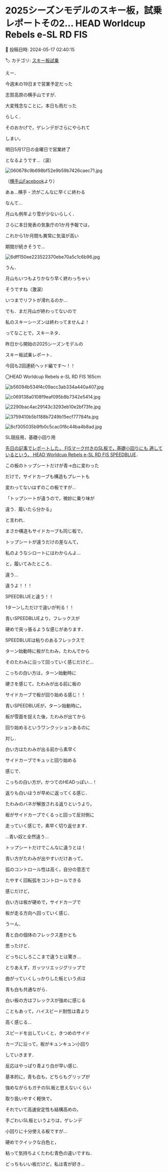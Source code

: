 # 2025シーズンモデルのスキー板，試乗レポートその2… HEAD Worldcup Rebels e-SL RD FIS

📅 投稿日時: 2024-05-17 02:40:15

🏷️ カテゴリ: [スキー板試乗](c0bd8048615710cee890e403a36cc9a2b.md)

えー．


今週末の19日まで営業予定だった


志賀高原の横手山ですが．





大変残念なことに，本日も雨だった


らしく．


そのおかげで，ゲレンデがさらにやられて


しまい，


明日5月17日の金曜日で営業終了


となるようです…（涙）







![060678c9b698bf52e9b59b7426caec71.jpg](images/060678c9b698bf52e9b59b7426caec71.jpg)




（[横手山Facebook](https://www.facebook.com/yokoteyama2307/posts/pfbid05zDeG4GBsJpZyZqHE5hyAGFJjAKPxKoJq9WokWZ4CuhXtU3JQSTRziGLZanFeGfQl)より）





あぁ…横手・渋がこんなに早くに終わる


なんて…





月山も例年より雪が少ないらしく．


さらに本日発表の気象庁の1か月予報では，


これから1か月間も異常に気温が高い


期間が続きそうで…







![6dff150ee223522370ebe70a5c1c6b96.jpg](images/6dff150ee223522370ebe70a5c1c6b96.jpg)







うん．


月山もいつもよりかなり早く終わっちゃい


そうですね（激涙）


いつまでリフトが滑れるのか…





でも．まだ月山が終わってないので


私のスキーシーズンは終わってませんよ！





ってなことで，スキーネタ．


昨日から開始の2025シーズンモデルの


スキー板試乗レポート．


今回も2回連続ヘッド編です～！！[]()








〇HEAD Worldcup Rebels e-SL RD FIS 165cm 







![b56094b534f4c09acc3ab334a440a407.jpg](images/b56094b534f4c09acc3ab334a440a407.jpg)









![c069138a0108f9eaf095b8b7342e5414.jpg](images/c069138a0108f9eaf095b8b7342e5414.jpg)









![2290bac4ac29143c3293eb10e2bf73fe.jpg](images/2290bac4ac29143c3293eb10e2bf73fe.jpg)









![3759410b5b1188b7249b15ecf77784fa.jpg](images/3759410b5b1188b7249b15ecf77784fa.jpg)









![8cf305035b9fb0c5cac0f8c44ba4b8ad.jpg](images/8cf305035b9fb0c5cac0f8c44ba4b8ad.jpg)







SL競技用，基礎小回り用





[先日の記事でレポートした，
FISマーク付きのSL板で，基礎小回りにも
適しているという，
HEAD Worldcup Rebels e-SL RD FIS SPEEDBLUE](e1a5736c5abadec185c3b641cd0fcb205.md)．





この板のトップシートだけが青→白に変わった


だけで，サイドカーブも構造もプレートも


変わってないはずのこの板ですが…





「トップシートが違うので，微妙に乗り味が


違う．履いたら分かる」


と言われ．


まさか構造もサイドカーブも同じ板で，


トップシートが違うだけの差なんて，


私のようなシロートにはわからんよ…





と，履いてみたところ．





違う…


違うよ！！！


SPEEDBLUEと違う！！


1ターンしただけで違いが判る！！





青いSPEEDBLUEより，フレックスが


硬めで突っ張るような感じがあります．


SPEEDBLUEは粘りのあるフレックスで


ターン始動時に板がたわみ，たわんでから


そのたわみに沿って回っていく感じだけど…





こっちの白い方は，ターン始動時に


硬さを感じて，たわみが出る前に板の


サイドカーブで板が回り始める感じ！！





青いSPEEDBLUEが，ターン始動時に，


板が雪面を捉えた後，たわみが出てから


回り始めるというワンクッションあるのに


対し．


白い方はたわみが出る前から素早く


サイドカーブでキュッと回り始める


感じで．


こっちの白い方が，かつてのHEADっぽい…！





返りも白いほうが早めに返ってくる感じ．


たわみのバネが解放される返りというより，


板がサイドカーブでくるっと回って反対側に


走っていく感じで，素早く切り返せます．





…青い奴と全然違う…


トップシートだけでこんなに違うとは！





青い方がたわみが出やすいだけあって，


弧のコントロール性は高く，自分の意志で


たやすく回転弧をコントロールできる


感じだけど，


白い方は板が硬めで，サイドカーブで


板が走る方向へ回っていく感じ．





うーん．


青と白の個体のフレックス差かとも


思ったけど．


どっちにしろここまで違うとは驚き…





とりあえず，ガッツリエッジグリップで


曲がっていくしっかりした板という点は


青も白も共通ながら．


白い板の方はフレックスが強めに感じる


こともあって，ハイスピード耐性は青より


高く感じる…





スピードを出していくと，きつめのサイド


カーブに沿って，板がキュンキュン小回り


していきます．


反応はやっぱり青より白が早い感じ.





基本的に，青も白も，どちらもグリップが


強めながらもガチのSL板と思えないくらい


取り扱いやすく軽快で，


それでいて高速安定性も結構高めの，


手ごわいSL板というよりは，ゲレンデ


小回りに十分使える板ですが…





硬めでクイックな白色と，


粘って気持ちよくたわむ青色の違いですね．





どっちもいい板だけど，私は青が好き…
